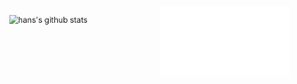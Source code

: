 <!-- ### Hi there 👋 -->

<!--
**weartist/weartist** is a ✨ _special_ ✨ repository because its `README.md` (this file) appears on your GitHub profile.

Here are some ideas to get you started:

- 🔭 I’m currently working on ...
- 🌱 I’m currently learning ...
- 👯 I’m looking to collaborate on ...
- 🤔 I’m looking for help with ...
- 💬 Ask me about ...
- 📫 How to reach me: ...
- 😄 Pronouns: ...
- ⚡ Fun fact: ...
-->


<img align="right" src="/github-metrics.svg" width="46%" alt="Metrics">

<!-- |  -->
<a href="https://github.com/weartist/github-readme-stats"><img align="left" src="https://github-readme-stats.vercel.app/api?username=weartist&show_icons=true&include_all_commits=true&theme=buefy&hide_border=true" width="46%" alt="hans's github stats" /></a> 

<!-- | <a href="https://github.com/weartist/github-readme-stats">
  <img align="center" src="https://github-readme-stats.vercel.app/api/top-langs/?username=weartist&layout=compact&theme=buefy&hide_border=true" />
</a> | -->


